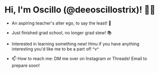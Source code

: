 # Hi, I'm Oscillo (@deeoscillostrix)! 👋🏻

- An aspiring teacher's alter ego, to say the least! 🦉
- Just finished grad school, no longer grad stew! 📚
- Interested in learning something new! Hmu if you have anything interesting you'd like me to be a part of! ^v^

- 📫 How to reach me: DM me over on Instagram or Threads! Email to prepare soon!

<!---
deeoscillostrix/deeoscillostrix is a ✨ special ✨ repository because its `README.md` (this file) appears on your GitHub profile.
You can click the Preview link to take a look at your changes.
--->
